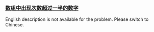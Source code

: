 ### [数组中出现次数超过一半的数字 ](https://leetcode.com/problems/shu-zu-zhong-chu-xian-ci-shu-chao-guo-yi-ban-de-shu-zi-lcof)

English description is not available for the problem. Please switch to Chinese.